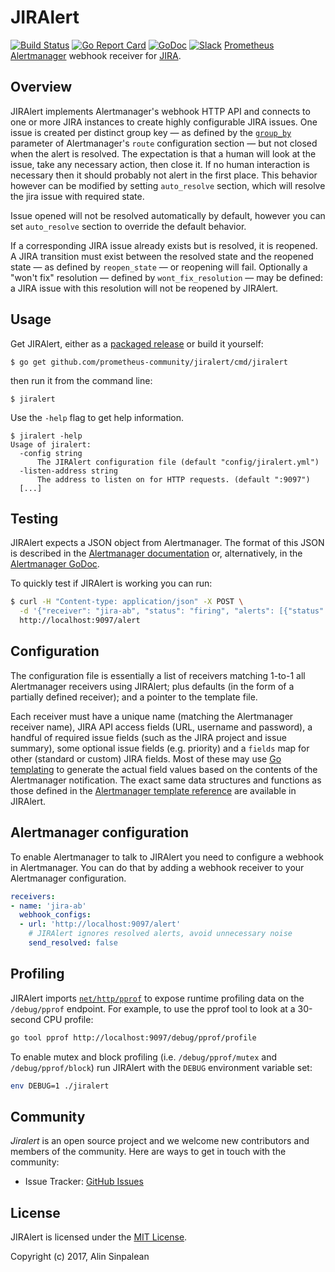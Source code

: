 # JIRAlert
[![Build Status](https://github.com/prometheus-community/jiralert/workflows/test/badge.svg?branch=master)](https://github.com/prometheus-community/jiralert/actions?query=workflow%3Atest) 
[![Go Report Card](https://goreportcard.com/badge/github.com/prometheus-community/jiralert)](https://goreportcard.com/report/github.com/prometheus-community/jiralert) 
[![GoDoc](https://godoc.org/github.com/prometheus-community/jiralert?status.svg)](https://godoc.org/github.com/prometheus-community/jiralert)
[![Slack](https://img.shields.io/badge/join%20slack-%23jiralert-brightgreen.svg)](https://slack.cncf.io/)
[Prometheus Alertmanager](https://github.com/prometheus/alertmanager) webhook receiver for [JIRA](https://www.atlassian.com/software/jira).

## Overview

JIRAlert implements Alertmanager's webhook HTTP API and connects to one or more JIRA instances to create highly configurable JIRA issues. One issue is created per distinct group key — as defined by the [`group_by`](https://prometheus.io/docs/alerting/configuration/#<route>) parameter of Alertmanager's `route` configuration section — but not closed when the alert is resolved. The expectation is that a human will look at the issue, take any necessary action, then close it.  If no human interaction is necessary then it should probably not alert in the first place. This behavior however can be modified
by setting `auto_resolve` section, which will resolve the jira issue with required state.

Issue opened will not be resolved automatically by default, however you can set `auto_resolve` section to override the default behavior.

If a corresponding JIRA issue already exists but is resolved, it is reopened. A JIRA transition must exist between the resolved state and the reopened state — as defined by `reopen_state` — or reopening will fail. Optionally a "won't fix" resolution — defined by `wont_fix_resolution` — may be defined: a JIRA issue with this resolution will not be reopened by JIRAlert.

## Usage

Get JIRAlert, either as a [packaged release](https://github.com/prometheus-community/jiralert/releases) or build it yourself:

```
$ go get github.com/prometheus-community/jiralert/cmd/jiralert
```

then run it from the command line:

```
$ jiralert
```

Use the `-help` flag to get help information.

```
$ jiralert -help
Usage of jiralert:
  -config string
      The JIRAlert configuration file (default "config/jiralert.yml")
  -listen-address string
      The address to listen on for HTTP requests. (default ":9097")
  [...]
```

## Testing

JIRAlert expects a JSON object from Alertmanager. The format of this JSON is described in the [Alertmanager documentation](https://prometheus.io/docs/alerting/configuration/#<webhook_config>) or, alternatively, in the [Alertmanager GoDoc](https://godoc.org/github.com/prometheus/alertmanager/template#Data).

To quickly test if JIRAlert is working you can run:

```bash
$ curl -H "Content-type: application/json" -X POST \
  -d '{"receiver": "jira-ab", "status": "firing", "alerts": [{"status": "firing", "labels": {"alertname": "TestAlert", "key": "value"} }], "groupLabels": {"alertname": "TestAlert"}}' \
  http://localhost:9097/alert
```

## Configuration

The configuration file is essentially a list of receivers matching 1-to-1 all Alertmanager receivers using JIRAlert; plus defaults (in the form of a partially defined receiver); and a pointer to the template file.

Each receiver must have a unique name (matching the Alertmanager receiver name), JIRA API access fields (URL, username and password), a handful of required issue fields (such as the JIRA project and issue summary), some optional issue fields (e.g. priority) and a `fields` map for other (standard or custom) JIRA fields. Most of these may use [Go templating](https://golang.org/pkg/text/template/) to generate the actual field values based on the contents of the Alertmanager notification. The exact same data structures and functions as those defined in the [Alertmanager template reference](https://prometheus.io/docs/alerting/notifications/) are available in JIRAlert.

## Alertmanager configuration

To enable Alertmanager to talk to JIRAlert you need to configure a webhook in Alertmanager. You can do that by adding a webhook receiver to your Alertmanager configuration. 

```yaml
receivers:
- name: 'jira-ab'
  webhook_configs:
  - url: 'http://localhost:9097/alert'
    # JIRAlert ignores resolved alerts, avoid unnecessary noise
    send_resolved: false
```

## Profiling

JIRAlert imports [`net/http/pprof`](https://golang.org/pkg/net/http/pprof/) to expose runtime profiling data on the `/debug/pprof` endpoint. For example, to use the pprof tool to look at a 30-second CPU profile:

```bash
go tool pprof http://localhost:9097/debug/pprof/profile
```

To enable mutex and block profiling (i.e. `/debug/pprof/mutex` and `/debug/pprof/block`) run JIRAlert with the `DEBUG` environment variable set:

```bash
env DEBUG=1 ./jiralert
```

## Community

*Jiralert* is an open source project and we welcome new contributors and members 
of the community. Here are ways to get in touch with the community:

* Issue Tracker: [GitHub Issues](https://github.com/prometheus-community/jiralert/issues)

## License

JIRAlert is licensed under the [MIT License](https://github.com/prometheus-community/jiralert/blob/master/LICENSE).

Copyright (c) 2017, Alin Sinpalean
